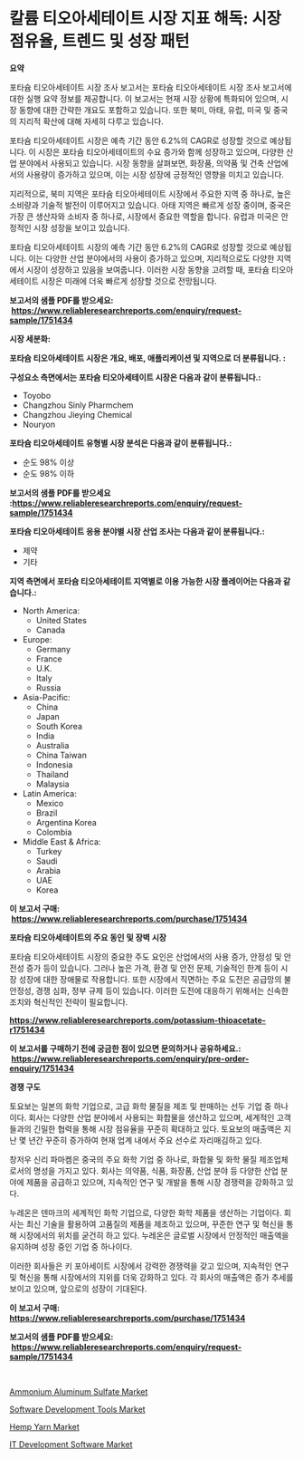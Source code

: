 <p><h1>칼륨 티오아세테이트 시장 지표 해독: 시장 점유율, 트렌드 및 성장 패턴</h1></p><p><strong>요약</strong></p>
<p><p>포타슘 티오아세테이트 시장 조사 보고서는 포타슘 티오아세테이트 시장 조사 보고서에 대한 실행 요약 정보를 제공합니다. 이 보고서는 현재 시장 상황에 특화되어 있으며, 시장 동향에 대한 간략한 개요도 포함하고 있습니다. 또한 북미, 아태, 유럽, 미국 및 중국의 지리적 확산에 대해 자세히 다루고 있습니다.</p><p>포타슘 티오아세테이트 시장은 예측 기간 동안 6.2%의 CAGR로 성장할 것으로 예상됩니다. 이 시장은 포타슘 티오아세테이트의 수요 증가와 함께 성장하고 있으며, 다양한 산업 분야에서 사용되고 있습니다. 시장 동향을 살펴보면, 화장품, 의약품 및 건축 산업에서의 사용량이 증가하고 있으며, 이는 시장 성장에 긍정적인 영향을 미치고 있습니다.</p><p>지리적으로, 북미 지역은 포타슘 티오아세테이트 시장에서 주요한 지역 중 하나로, 높은 소비량과 기술적 발전이 이루어지고 있습니다. 아태 지역은 빠르게 성장 중이며, 중국은 가장 큰 생산자와 소비자 중 하나로, 시장에서 중요한 역할을 합니다. 유럽과 미국은 안정적인 시장 성장을 보이고 있습니다.</p><p>포타슘 티오아세테이트 시장의 예측 기간 동안 6.2%의 CAGR로 성장할 것으로 예상됩니다. 이는 다양한 산업 분야에서의 사용이 증가하고 있으며, 지리적으로도 다양한 지역에서 시장이 성장하고 있음을 보여줍니다. 이러한 시장 동향을 고려할 때, 포타슘 티오아세테이트 시장은 미래에 더욱 빠르게 성장할 것으로 전망됩니다.</p></p>
<p><strong>보고서의 샘플 PDF를 받으세요: &nbsp;<a href="https://www.reliableresearchreports.com/enquiry/request-sample/1751434">https://www.reliableresearchreports.com/enquiry/request-sample/1751434</a></strong></p>
<p><strong>시장 세분화:</strong></p>
<p><strong> 포타슘 티오아세테이트 시장은 개요, 배포, 애플리케이션 및 지역으로 더 분류됩니다. :</strong></p>
<p><strong>구성요소 측면에서는 포타슘 티오아세테이트 시장은 다음과 같이 분류됩니다.:</strong></p>
<p><ul><li>Toyobo</li><li>Changzhou Sinly Pharmchem</li><li>Changzhou Jieying Chemical</li><li>Nouryon</li></ul></p>
<p><strong> 포타슘 티오아세테이트 유형별 시장 분석은 다음과 같이 분류됩니다.:</strong></p>
<p><ul><li>순도 98% 이상</li><li>순도 98% 이하</li></ul></p>
<p><strong>보고서의 샘플 PDF를 받으세요 :<a href="https://www.reliableresearchreports.com/enquiry/request-sample/1751434">https://www.reliableresearchreports.com/enquiry/request-sample/1751434</a></strong></p>
<p><strong> 포타슘 티오아세테이트 응용 분야별 시장 산업 조사는 다음과 같이 분류됩니다.:</strong></p>
<p><ul><li>제약</li><li>기타</li></ul></p>
<p><strong>지역 측면에서 포타슘 티오아세테이트 지역별로 이용 가능한 시장 플레이어는 다음과 같습니다.:</strong></p>
<p><ul>
    <li>
        North America:
        <ul>
            <li>United States</li>
            <li>Canada</li>
        </ul>
    </li>
    <li>
        Europe:
        <ul>
            <li>Germany</li>
            <li>France</li>
            <li>U.K.</li>
            <li>Italy</li>
            <li>Russia</li>
        </ul>
    </li>
    <li>
        Asia-Pacific:
        <ul>
            <li>China</li>
            <li>Japan</li>
            <li>South Korea</li>
            <li>India</li>
            <li>Australia</li>
            <li>China Taiwan</li>
            <li>Indonesia</li>
            <li>Thailand</li>
            <li>Malaysia</li>
        </ul>
    </li>
    <li>
        Latin America:
        <ul>
            <li>Mexico</li>
            <li>Brazil</li>
            <li>Argentina Korea</li>
            <li>Colombia</li>
        </ul>
    </li>
    <li>
        Middle East & Africa:
        <ul>
            <li>Turkey</li>
            <li>Saudi</li>
            <li>Arabia</li>
            <li>UAE</li>
            <li>Korea</li>
        </ul>
    </li>
    </ul></p>
<p><strong>이 보고서 구매: &nbsp;<a href="https://www.reliableresearchreports.com/purchase/1751434">https://www.reliableresearchreports.com/purchase/1751434</a></strong></p>
<p><strong>포타슘 티오아세테이트의 주요 동인 및 장벽 시장</strong></p>
<p><p>포타슘 티오아세테이트 시장의 중요한 주도 요인은 산업에서의 사용 증가, 안정성 및 안전성 증가 등이 있습니다. 그러나 높은 가격, 환경 및 안전 문제, 기술적인 한계 등이 시장 성장에 대한 장애물로 작용합니다. 또한 시장에서 직면하는 주요 도전은 공급망의 불안정성, 경쟁 심화, 정부 규제 등이 있습니다. 이러한 도전에 대응하기 위해서는 신속한 조치와 혁신적인 전략이 필요합니다.</p></p>
<p><strong><a href="https://www.reliableresearchreports.com/potassium-thioacetate-r1751434">https://www.reliableresearchreports.com/potassium-thioacetate-r1751434</a></strong></p>
<p><strong>이 보고서를 구매하기 전에 궁금한 점이 있으면 문의하거나 공유하세요.: &nbsp;<a href="https://www.reliableresearchreports.com/enquiry/pre-order-enquiry/1751434">https://www.reliableresearchreports.com/enquiry/pre-order-enquiry/1751434</a></strong></p>
<p><strong>경쟁 구도</strong></p>
<p><p>토요보는 일본의 화학 기업으로, 고급 화학 물질을 제조 및 판매하는 선두 기업 중 하나이다. 회사는 다양한 산업 분야에서 사용되는 화합물을 생산하고 있으며, 세계적인 고객들과의 긴밀한 협력을 통해 시장 점유율을 꾸준히 확대하고 있다. 토요보의 매출액은 지난 몇 년간 꾸준히 증가하여 현재 업계 내에서 주요 선수로 자리매김하고 있다.</p><p>창저우 신리 파마켐은 중국의 주요 화학 기업 중 하나로, 화합물 및 화학 물질 제조업체로서의 명성을 가지고 있다. 회사는 의약품, 식품, 화장품, 산업 분야 등 다양한 산업 분야에 제품을 공급하고 있으며, 지속적인 연구 및 개발을 통해 시장 경쟁력을 강화하고 있다.</p><p>누레온은 덴마크의 세계적인 화학 기업으로, 다양한 화학 제품을 생산하는 기업이다. 회사는 최신 기술을 활용하여 고품질의 제품을 제조하고 있으며, 꾸준한 연구 및 혁신을 통해 시장에서의 위치를 굳건히 하고 있다. 누레온은 글로벌 시장에서 안정적인 매출액을 유지하며 성장 중인 기업 중 하나이다.</p><p>이러한 회사들은 키 포아세이트 시장에서 강력한 경쟁력을 갖고 있으며, 지속적인 연구 및 혁신을 통해 시장에서의 지위를 더욱 강화하고 있다. 각 회사의 매출액은 증가 추세를 보이고 있으며, 앞으로의 성장이 기대된다.</p></p>
<p><strong>이 보고서 구매: &nbsp; <a href="https://www.reliableresearchreports.com/purchase/1751434">https://www.reliableresearchreports.com/purchase/1751434</a></strong></p>
<p><strong>보고서의 샘플 PDF를 받으세요: &nbsp;<a href="https://www.reliableresearchreports.com/enquiry/request-sample/1751434">https://www.reliableresearchreports.com/enquiry/request-sample/1751434</a></strong><strong></strong></p>
<p>&nbsp;</p>
<p><p><a href="https://www.linkedin.com/pulse/ammonium-aluminum-sulfate-market-size-furnishes-valuable-information-ohw4e?trackingId=cUa9gkoJhE6teu2xiVcG9g%3D%3D">Ammonium Aluminum Sulfate Market</a></p><p><a href="https://github.com/moyahfrancoestellec51j635wcx/Market-Research-Report-List-2/blob/main/software-development-tools-market.md">Software Development Tools Market</a></p><p><a href="https://www.linkedin.com/pulse/hemp-yarn-market-growth-trends-covid-19-impact-forecasts-fhgje?trackingId=pHGuKdlYSCHhEz8tUWqpOA%3D%3D">Hemp Yarn Market</a></p><p><a href="https://github.com/suaretopek9/Market-Research-Report-List-2/blob/main/it-development-software-market.md">IT Development Software Market</a></p></p>